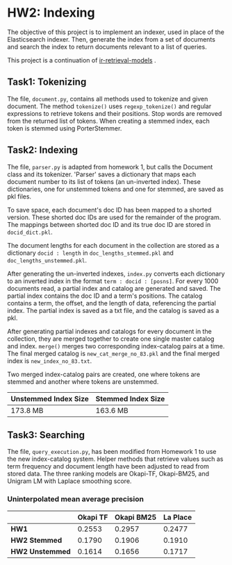 # HW2: Indexing

The objective of this project is to implement an indexer, used in place of the Elasticsearch indexer. Then, generate the index from a set of documents and search the index to return documents relevant to a list of queries. 

This project is a continuation of [ir-retrieval-models](https://github.com/ellataira/ir-retrieval-models)
. 

## Task1: Tokenizing
The file, `document.py`, contains all methods used to tokenize and given document. The method `tokenize()` uses 
`regexp_tokenize()` and regular expressions to retrieve tokens and their positions. Stop words are removed from the returned list 
of tokens. When creating a stemmed index, each token is stemmed using PorterStemmer. 

## Task2: Indexing
The file, `parser.py` is adapted from homework 1, but calls the Document class and its tokenizer. 'Parser' saves a dictionary that maps 
each document number to its list of tokens (an un-inverted index). These dictionaries, one for unstemmed tokens and one for stemmed,
are saved as pkl files. 

To save space, each document's doc ID has been mapped to a shorted version. These shorted doc IDs are used for the remainder of the program. 
The mappings between shorted doc ID and its true doc ID are stored in `docid_dict.pkl`. 

The document lengths for each document in the collection are stored as a dictionary `docid : length` in `doc_lengths_stemmed.pkl`
and `doc_lengths_unstemmed.pkl`. 

After generating the un-inverted indexes, `index.py` converts each dictionary to an inverted index in the format 
`term : docid : [posns]`. For every 1000 documents read, a partial index and catalog are generated and saved. The partial index
contains the doc ID and a term's positions. The catalog contains a term, the offset, and the length of data, referencing the partial index. 
The partial index is saved as a txt file, and the catalog is saved as a pkl. 

After generating partial indexes and catalogs for every document in the collection, they are merged together to create one 
single master catalog and index. `merge()` merges two corresponding index-catalog pairs at a time. The final merged catalog is 
`new_cat_merge_no_83.pkl` and the final merged index is `new_index_no_83.txt`. 

Two merged index-catalog pairs are created, one where tokens are stemmed and another where tokens are unstemmed.  

| Unstemmed Index Size | Stemmed Index Size |
|----------------------|--------------------|
| 173.8 MB             | 163.6 MB           |

## Task3: Searching

The file, `query_execution.py`, has been modified from Homework 1 to use the new index-catalog system. Helper methods that retrieve 
values such as term frequency and document length have been adjusted to read from stored data. The three ranking models 
are Okapi-TF, Okapi-BM25, and Unigram LM with Laplace smoothing score. 

### Uninterpolated mean average precision
|                   | **Okapi TF** | **Okapi BM25** | **La Place** | 
|-------------------|-------------|--------|--------------| 
| **HW1**           | 0.2553      | 0.2957 | 0.2477       |
| **HW2 Stemmed**   | 0.1790      | 0.1906 | 0.1910       | 
| **HW2 Unstemmed** | 0.1614      | 0.1656 | 0.1717       | 

